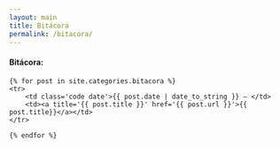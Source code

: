 ```yaml
---
layout: main
title: Bitácora
permalink: /bitacora/
---
```

<h4>
Bitácora:
</h4>

<table class="data-table">

    {% for post in site.categories.bitacora %}
    <tr>
        <td class='code date'>{{ post.date | date_to_string }} — </td>
        <td><a title='{{ post.title }}' href='{{ post.url }}'>{{ post.title}}</a></td>
    </tr>

    {% endfor %}
</table>